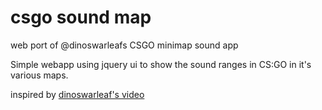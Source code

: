 # csgo sound map
web port of @dinoswarleafs CSGO minimap sound app

Simple webapp using jquery ui to show the sound ranges in CS:GO in it's various maps.

inspired by [dinoswarleaf's video](https://www.youtube.com/watch?v=P5KbvOBW52E)
